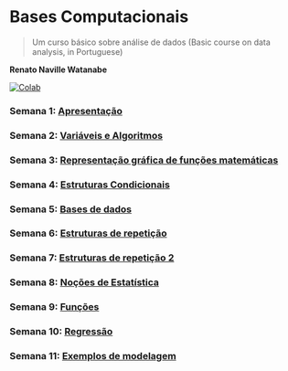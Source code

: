 # Bases Computacionais

> Um curso básico sobre análise de dados (Basic course on data analysis, in Portuguese)

**Renato Naville Watanabe**

[![Colab](https://colab.research.google.com/assets/colab-badge.svg)](https://colab.research.google.com/github/BMClab/BasesComputacionais/)  


### Semana 1: [Apresentação](https://colab.research.google.com/github/BMClab/BasesComputacionais/blob/master/aula1/Apresenta%C3%A7%C3%A3o.ipynb)

### Semana 2: [Variáveis e Algoritmos](https://colab.research.google.com/github/BMClab/BasesComputacionais/blob/master/aula2/Vari%C3%A1veis%20e%20algoritmos.ipynb)

### Semana 3: [Representação gráfica de funções matemáticas](https://colab.research.google.com/github/BMClab/BasesComputacionais/blob/master/aula3/Representa%C3%A7%C3%A3oGraficaDeFun%C3%A7%C3%B5es.ipynb)

### Semana 4: [Estruturas Condicionais](https://colab.research.google.com/github/BMClab/BasesComputacionais/blob/master/aula4/EstruturasCondicionais.ipynb)

### Semana 5: [Bases de dados](https://colab.research.google.com/github/BMClab/BasesComputacionais/blob/master/aula5/BasesDeDados.ipynb)

### Semana 6: [Estruturas de repetição](https://colab.research.google.com/github/BMClab/BasesComputacionais/blob/master/aula6/EstruturasDeRepeticao.ipynb)

### Semana 7: [Estruturas de repetição 2](https://colab.research.google.com/github/BMClab/BasesComputacionais/blob/master/aula7/EstruturasDeRepeticaoTabelas.ipynb)

### Semana 8: [Noções de Estatística](https://colab.research.google.com/github/BMClab/BasesComputacionais/blob/master/aula8/Estatistica.ipynb)

### Semana 9: [Funções](https://colab.research.google.com/github/BMClab/BasesComputacionais/blob/master/aula9/Funcoes.ipynb)

### Semana 10: [Regressão](https://colab.research.google.com/github/BMClab/BasesComputacionais/blob/master/aula10/Regress%C3%A3o.ipynb)

### Semana 11: [Exemplos de modelagem](https://colab.research.google.com/github/BMClab/BasesComputacionais/blob/master/aula11/Modelagem.ipynb#scrollTo=si9-LI1y3r7U) 
